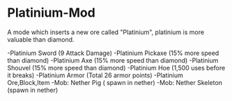 # Platinium-Mod
A mode which inserts a new ore called "Platinium", platinium is more valuable than diamond.

-Platinium Sword (9 Attack Damage)
-Platinium Pickaxe (15% more speed than diamond)
-Platinium Axe (15% more speed than diamond)
-Platinium Shouvel (15% more speed than diamond)
-Platinium Hoe (1,500 uses before it breaks)
-Platinium Armor (Total 26 armor points)
-Platinium Ore,Block,Item
-Mob: Nether Pig ( spawn in nether)
-Mob: Nether Skeleton (spawn in nether)
